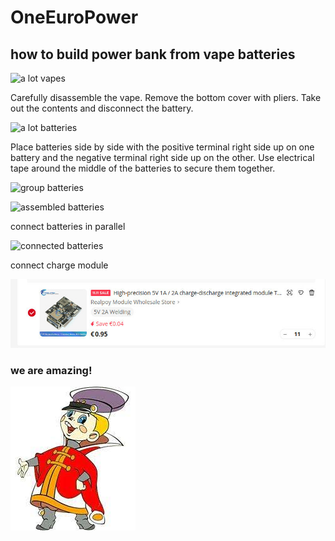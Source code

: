 # OneEuroPower
## how to build power bank from vape batteries

![a lot vapes](img/IMG_0471.jpg)

Carefully disassemble the vape. Remove the bottom cover with pliers. Take out the contents and disconnect the battery.

![a lot batteries](img/IMG_0472.jpg)

Place batteries side by side with the positive terminal right side up on one battery and the negative terminal right side up on the other. Use electrical tape around the middle of the batteries to secure them together.

![group batteries](img/IMG_0473.jpg)

![assembled batteries](img/IMG_0474.jpg)

connect batteries in parallel

![connected batteries](img/IMG_0475.jpg)

connect charge module

![charge-discharge module](img/module.jpg)

### we are amazing!

![we are amazing](img/vovka.jpeg)

